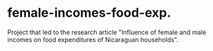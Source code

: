 # female-incomes-food-exp.
Project that led to the research article "Influence of female and male incomes on food expenditures of Nicaraguan households". 
